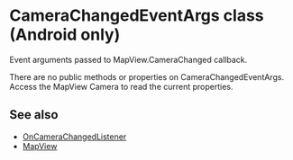 # CameraChangedEventArgs class (Android only)

Event arguments passed to MapView.CameraChanged callback.

There are no public methods or properties on CameraChangedEventArgs. Access the MapView Camera to read the current properties.

## See also

* [OnCameraChangedListener](OnCameraChangedListener-interface.md)
* [MapView](../MapView-class.md)
